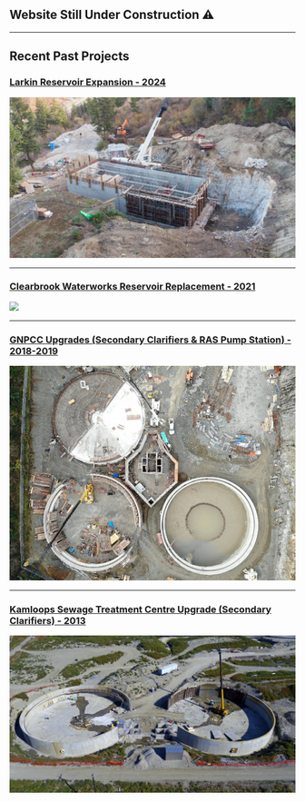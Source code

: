 ## Website Still Under Construction ⚠

---

## Recent Past Projects 

### [Larkin Reservoir Expansion - 2024](/larkin)
<img src="images/larkin.jpg?raw=true"/>

---
### [Clearbrook Waterworks Reservoir Replacement - 2021](/clearbrook)
<img src="images/clearbrook_1.jpg?raw=true"/>

---
### [GNPCC Upgrades (Secondary Clarifiers & RAS Pump Station) - 2018-2019](/GNPCC)
<img src="images/gnpcc_thumbnail.jpg?raw=true"/>

---
### [Kamloops Sewage Treatment Centre Upgrade (Secondary Clarifiers) - 2013](/kamloops)
<img src="images/kamloops_1.jpg?raw=true"/>

